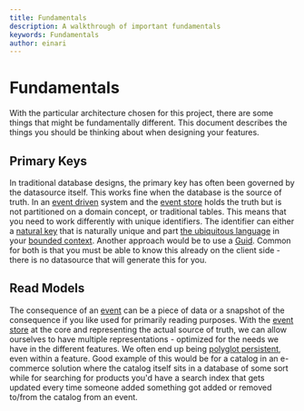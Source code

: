```yaml
---
title: Fundamentals
description: A walkthrough of important fundamentals
keywords: Fundamentals
author: einari
---
```

# Fundamentals

With the particular architecture chosen for this project, there are some things that might be
fundamentally different. This document describes the things you should be thinking about when
designing your features.

## Primary Keys

In traditional database designs, the primary key has often been governed by the datasource itself.
This works fine when the database is the source of truth. In an [event driven](./event_driven.md) system
and the [event store](./event_store.md) holds the truth but is not partitioned on a domain concept,
or traditional tables. This means that you need to work differently with unique identifiers.
The identifier can either a [natural key](https://en.wikipedia.org/wiki/Natural_key) that is naturally unique
and part [the ubiquitous language](ddd.md) in your [bounded context](bounded_contexts.md).
Another approach would be to use a [Guid](https://msdn.microsoft.com/en-us/library/system.guid(v=vs.110).aspx).
Common for both is that you must be able to know this already on the client side - there is no datasource
that will generate this for you.

## Read Models

The consequence of an [event](./events.md) can be a piece of data or a snapshot of the consequence if you like
used for primarily reading purposes. With the [event store](./event_store.md) at the core and representing
the actual source of truth, we can allow ourselves to have multiple representations - optimized for the needs
we have in the different features. We often end up being [polyglot persistent](https://en.wikipedia.org/wiki/Polyglot_persistence),
even within a feature. Good example of this would be for a catalog in an e-commerce solution where the catalog itself
sits in a database of some sort while for searching for products you'd have a search index that gets updated
every time someone added something got added or removed to/from the catalog from an event.

